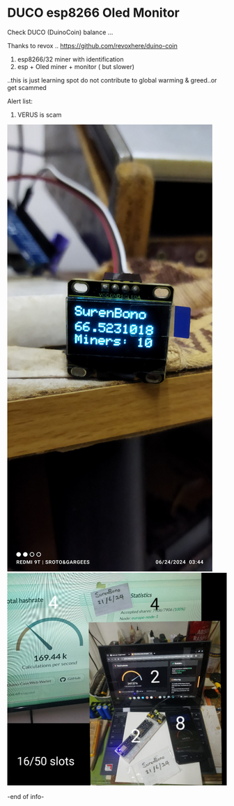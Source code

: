 # DUCO esp8266 Oled Monitor
Check DUCO (DuinoCoin) balance ... 

Thanks to revox .. https://github.com/revoxhere/duino-coin

1. esp8266/32 miner with identification 
2. esp + Oled miner + monitor ( but slower)

..this is just learning spot do not contribute to global warming & greed..or get scammed 

Alert list:
1. VERUS is scam

![Alt text](espOled.jpg)
![Alt text](miners.jpg)






-end of info-
